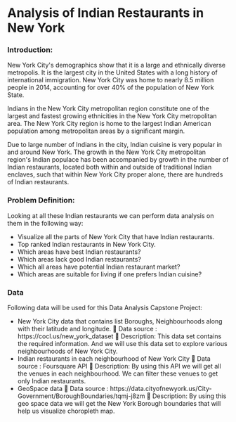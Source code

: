 <h1>Analysis of Indian Restaurants in New York</h1>
<h3>Introduction:</h3>
<p>New York City's demographics show that it is a large and ethnically diverse metropolis. It is the largest city in the United States with a long history of international immigration. New York City was home to nearly 8.5 million people in 2014, accounting for over 40% of the population of New York State.</p>
<p>Indians in the New York City metropolitan region constitute one of the largest and fastest growing ethnicities in the New York City metropolitan area. The New York City region is home to the largest Indian American population among metropolitan areas by a significant margin.</p>
<p>Due to large number of Indians in the city, Indian cuisine is very popular in and around New York. The growth in the New York City metropolitan region's Indian populace has been accompanied by growth in the number of Indian restaurants, located both within and outside of traditional Indian enclaves, such that within New York City proper alone, there are hundreds of Indian restaurants.</p>

<h3>Problem Definition:</h3>
<p>Looking at all these Indian restaurants we can perform data analysis on them in the following way:
<ul>
<li>Visualize all the parts of New York City that have Indian restaurants.
<li>Top ranked Indian restaurants in New York City.
<li>Which areas have best Indian restaurants?
<li>Which areas lack good Indian restaurants?
<li>Which all areas have potential Indian restaurant market?
<li>Which areas are suitable for living if one prefers Indian cuisine?
</ul>
</p>

<h3>Data</h3>
<p>Following data will be used for this Data Analysis Capstone Project:
<ul>
<li>New York City data that contains list Boroughs, Neighbourhoods along with their latitude and longitude.
	Data source : https://cocl.us/new_york_dataset
	Description: This data set contains the required information. And we will use this data set to explore various neighbourhoods of New York City.
<li>Indian restaurants in each neighbourhood of New York City
	Data source : Foursquare API
	Description: By using this API we will get all the venues in each neighbourhood. We can filter these venues to get only Indian restaurants.
<li>GeoSpace data
	Data source : https://data.cityofnewyork.us/City-Government/BoroughBoundaries/tqmj-j8zm
	Description: By using this geo space data we will get the New York Borough boundaries that will help us visualize choropleth map.
</ul>
</p>
